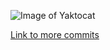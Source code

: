 ![Image of Yaktocat](https://octodex.github.com/images/yaktocat.png)

[Link to more commits](http://google.com)
